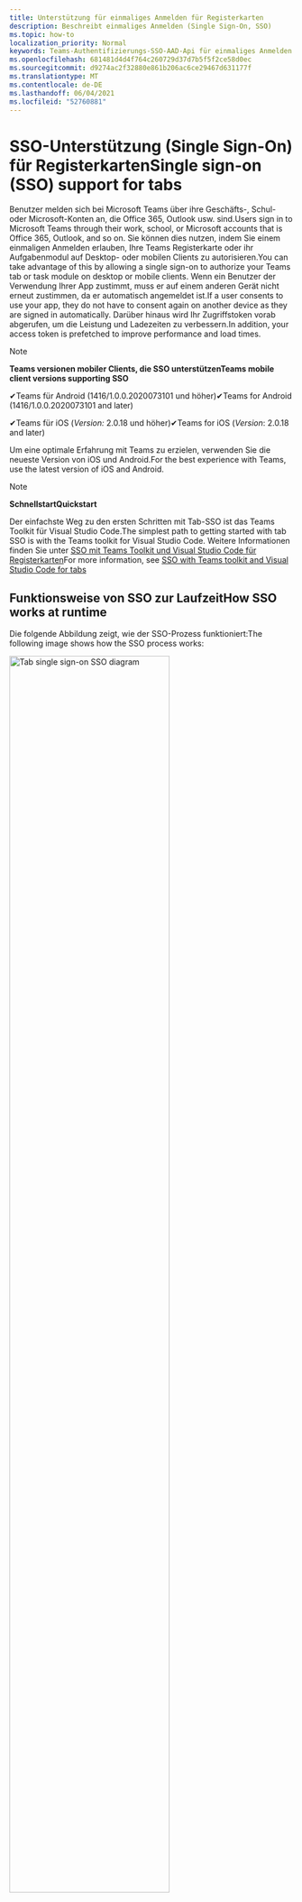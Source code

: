 ```yaml
---
title: Unterstützung für einmaliges Anmelden für Registerkarten
description: Beschreibt einmaliges Anmelden (Single Sign-On, SSO)
ms.topic: how-to
localization_priority: Normal
keywords: Teams-Authentifizierungs-SSO-AAD-Api für einmaliges Anmelden
ms.openlocfilehash: 681481d4d4f764c260729d37d7b5f5f2ce58d0ec
ms.sourcegitcommit: d9274ac2f32880e861b206ac6ce29467d631177f
ms.translationtype: MT
ms.contentlocale: de-DE
ms.lasthandoff: 06/04/2021
ms.locfileid: "52760881"
---
```

# <a name="single-sign-on-sso-support-for-tabs"></a><span data-ttu-id="ac370-104">SSO-Unterstützung (Single Sign-On) für Registerkarten</span><span class="sxs-lookup"><span data-stu-id="ac370-104">Single sign-on (SSO) support for tabs</span></span>

<span data-ttu-id="ac370-105">Benutzer melden sich bei Microsoft Teams über ihre Geschäfts-, Schul- oder Microsoft-Konten an, die Office 365, Outlook usw. sind.</span><span class="sxs-lookup"><span data-stu-id="ac370-105">Users sign in to Microsoft Teams through their work, school, or Microsoft accounts that is Office 365, Outlook, and so on.</span></span> <span data-ttu-id="ac370-106">Sie können dies nutzen, indem Sie einem einmaligen Anmelden erlauben, Ihre Teams Registerkarte oder ihr Aufgabenmodul auf Desktop- oder mobilen Clients zu autorisieren.</span><span class="sxs-lookup"><span data-stu-id="ac370-106">You can take advantage of this by allowing a single sign-on to authorize your Teams tab or task module on desktop or mobile clients.</span></span> <span data-ttu-id="ac370-107">Wenn ein Benutzer der Verwendung Ihrer App zustimmt, muss er auf einem anderen Gerät nicht erneut zustimmen, da er automatisch angemeldet ist.</span><span class="sxs-lookup"><span data-stu-id="ac370-107">If a user consents to use your app, they do not have to consent again on another device as they are signed in automatically.</span></span> <span data-ttu-id="ac370-108">Darüber hinaus wird Ihr Zugriffstoken vorab abgerufen, um die Leistung und Ladezeiten zu verbessern.</span><span class="sxs-lookup"><span data-stu-id="ac370-108">In addition, your access token is prefetched to improve performance and load times.</span></span>

> [!NOTE]
> <span data-ttu-id="ac370-109">**Teams versionen mobiler Clients, die SSO unterstützen**</span><span class="sxs-lookup"><span data-stu-id="ac370-109">**Teams mobile client versions supporting SSO**</span></span>  
>
> <span data-ttu-id="ac370-110">✔Teams für Android (1416/1.0.0.2020073101 und höher)</span><span class="sxs-lookup"><span data-stu-id="ac370-110">✔Teams for Android (1416/1.0.0.2020073101 and later)</span></span>
>
> <span data-ttu-id="ac370-111">✔Teams für iOS (_Version:_ 2.0.18 und höher)</span><span class="sxs-lookup"><span data-stu-id="ac370-111">✔Teams for iOS (_Version_: 2.0.18 and later)</span></span>  
>
> <span data-ttu-id="ac370-112">Um eine optimale Erfahrung mit Teams zu erzielen, verwenden Sie die neueste Version von iOS und Android.</span><span class="sxs-lookup"><span data-stu-id="ac370-112">For the best experience with Teams, use the latest version of iOS and Android.</span></span>

> [!NOTE]
> <span data-ttu-id="ac370-113">**Schnellstart**</span><span class="sxs-lookup"><span data-stu-id="ac370-113">**Quickstart**</span></span>  
>
> <span data-ttu-id="ac370-114">Der einfachste Weg zu den ersten Schritten mit Tab-SSO ist das Teams Toolkit für Visual Studio Code.</span><span class="sxs-lookup"><span data-stu-id="ac370-114">The simplest path to getting started with tab SSO is with the Teams toolkit for Visual Studio Code.</span></span> <span data-ttu-id="ac370-115">Weitere Informationen finden Sie unter [SSO mit Teams Toolkit und Visual Studio Code für Registerkarten](../../../toolkit/visual-studio-code-tab-sso.md)</span><span class="sxs-lookup"><span data-stu-id="ac370-115">For more information, see [SSO with Teams toolkit and Visual Studio Code for tabs](../../../toolkit/visual-studio-code-tab-sso.md)</span></span>

## <a name="how-sso-works-at-runtime"></a><span data-ttu-id="ac370-116">Funktionsweise von SSO zur Laufzeit</span><span class="sxs-lookup"><span data-stu-id="ac370-116">How SSO works at runtime</span></span>

<span data-ttu-id="ac370-117">Die folgende Abbildung zeigt, wie der SSO-Prozess funktioniert:</span><span class="sxs-lookup"><span data-stu-id="ac370-117">The following image shows how the SSO process works:</span></span>

<!-- markdownlint-disable MD033 -->
<img src="~/assets/images/tabs/tabs-sso-diagram.png" alt="Tab single sign-on SSO diagram" width="75%"/>

1. <span data-ttu-id="ac370-118">In der Registerkarte wird ein JavaScript-Aufruf an `getAuthToken()` durchgeführt.</span><span class="sxs-lookup"><span data-stu-id="ac370-118">In the tab, a JavaScript call is made to `getAuthToken()`.</span></span> <span data-ttu-id="ac370-119">Dadurch wird Teams angewiesen, ein Authentifizierungstoken für die Registerkartenanwendung abzurufen.</span><span class="sxs-lookup"><span data-stu-id="ac370-119">This tells Teams to obtain an authentication token for the tab application.</span></span>
2. <span data-ttu-id="ac370-120">Wenn der aktuelle Benutzer ihre Registerkartenanwendung zum ersten Mal verwendet hat, wird eine Anforderungsaufforderung zur Zustimmung angezeigt, wenn eine Zustimmung erforderlich ist, oder um die schrittweise Authentifizierung wie die zweistufige Authentifizierung zu behandeln.</span><span class="sxs-lookup"><span data-stu-id="ac370-120">If this is the first time the current user has used your tab application, there is a request prompt to consent if consent is required or to handle step-up authentication such as two-factor authentication.</span></span>
3. <span data-ttu-id="ac370-121">Teams fordert das Registerkartenanwendungstoken vom Azure Active Directory-Endpunkt (AAD) für den aktuellen Benutzer an.</span><span class="sxs-lookup"><span data-stu-id="ac370-121">Teams requests the tab application token from the Azure Active Directory (AAD) endpoint for the current user.</span></span>
4. <span data-ttu-id="ac370-122">AAD sendet das Registerkartenanwendungstoken an die Teams Anwendung.</span><span class="sxs-lookup"><span data-stu-id="ac370-122">AAD sends the tab application token to the Teams application.</span></span>
5. <span data-ttu-id="ac370-123">Teams sendet das Token der Registerkartenanwendung als Teil des ergebnisobjekts, das vom Aufruf zurückgegeben wird, an die `getAuthToken()` Registerkarte.</span><span class="sxs-lookup"><span data-stu-id="ac370-123">Teams sends the tab application token to the tab as part of the result object returned by the `getAuthToken()` call.</span></span>
6. <span data-ttu-id="ac370-124">Das Token wird in der Registerkartenanwendung mithilfe von JavaScript analysiert, um die erforderlichen Informationen wie die E-Mail-Adresse des Benutzers zu extrahieren.</span><span class="sxs-lookup"><span data-stu-id="ac370-124">The token is parsed in the tab application using JavaScript, to extract required information, such as the user's email address.</span></span>

> [!NOTE]
> <span data-ttu-id="ac370-125">Dies gilt nur für die `getAuthToken()` Zustimmung zu einer begrenzten Gruppe von APIs auf Benutzerebene, bei denen es sich um E-Mails, Profile, offline_access und OpenId handelt.</span><span class="sxs-lookup"><span data-stu-id="ac370-125">The `getAuthToken()` is only valid for consenting to a limited set of user-level APIs that is email, profile, offline_access and OpenId.</span></span> <span data-ttu-id="ac370-126">Es wird nicht für weitere Graph Bereichen wie oder `User.Read` `Mail.Read` verwendet.</span><span class="sxs-lookup"><span data-stu-id="ac370-126">It is not used for further Graph scopes such as `User.Read` or `Mail.Read`.</span></span> <span data-ttu-id="ac370-127">Empfohlene Problemumgehungen finden Sie in [zusätzlichen Graph Bereichen.](#apps-that-require-additional-graph-scopes)</span><span class="sxs-lookup"><span data-stu-id="ac370-127">For suggested workarounds, see [additional Graph scopes](#apps-that-require-additional-graph-scopes).</span></span>

<span data-ttu-id="ac370-128">Die SSO-API funktioniert auch in [Aufgabenmodulen,](../../../task-modules-and-cards/what-are-task-modules.md) die Webinhalte einbetten.</span><span class="sxs-lookup"><span data-stu-id="ac370-128">The SSO API also works in [task modules](../../../task-modules-and-cards/what-are-task-modules.md) that embed web content.</span></span>

## <a name="develop-an-sso-microsoft-teams-tab"></a><span data-ttu-id="ac370-129">Entwickeln einer SSO-Microsoft Teams-Registerkarte</span><span class="sxs-lookup"><span data-stu-id="ac370-129">Develop an SSO Microsoft Teams tab</span></span>

<span data-ttu-id="ac370-130">In diesem Abschnitt werden die Aufgaben zum Erstellen einer Teams Registerkarte beschrieben, die SSO verwendet.</span><span class="sxs-lookup"><span data-stu-id="ac370-130">This section describes the tasks involved in creating a Teams tab that uses SSO.</span></span> <span data-ttu-id="ac370-131">Diese Aufgaben sind sprach- und frameworkunabhängig.</span><span class="sxs-lookup"><span data-stu-id="ac370-131">These tasks are language- and framework-agnostic.</span></span>

### <a name="1-create-your-aad-application"></a><span data-ttu-id="ac370-132">1. Erstellen Der AAD-Anwendung</span><span class="sxs-lookup"><span data-stu-id="ac370-132">1. Create your AAD application</span></span>

<span data-ttu-id="ac370-133">**So registrieren Sie Ihre Anwendung in der [AAD-Portalübersicht](https://azure.microsoft.com/features/azure-portal/)**</span><span class="sxs-lookup"><span data-stu-id="ac370-133">**To register your application in the [AAD portal](https://azure.microsoft.com/features/azure-portal/) overview**</span></span>

1. <span data-ttu-id="ac370-134">Rufen Sie Ihre [AAD-Anwendungs-ID ab.](/azure/active-directory/develop/howto-create-service-principal-portal#get-values-for-signing-in)</span><span class="sxs-lookup"><span data-stu-id="ac370-134">Get your [AAD Application ID](/azure/active-directory/develop/howto-create-service-principal-portal#get-values-for-signing-in).</span></span> 
1. <span data-ttu-id="ac370-135">Geben Sie die Berechtigungen an, die Ihre Anwendung für den AAD-Endpunkt benötigt, und optional Graph.</span><span class="sxs-lookup"><span data-stu-id="ac370-135">Specify the permissions that your application needs for the AAD endpoint and, optionally, Graph.</span></span>
1. <span data-ttu-id="ac370-136">[Erteilen von Berechtigungen](/azure/active-directory/develop/howto-create-service-principal-portal#configure-access-policies-on-resources) für Teams Desktop-, Web- und mobile Anwendungen.</span><span class="sxs-lookup"><span data-stu-id="ac370-136">[Grant permissions](/azure/active-directory/develop/howto-create-service-principal-portal#configure-access-policies-on-resources) for Teams desktop, web, and mobile applications.</span></span>
1. <span data-ttu-id="ac370-137">Autorisieren Sie Teams vorab, indem Sie die Schaltfläche **"Bereich hinzufügen"** auswählen, und geben Sie im daraufhin geöffneten Bereich **access_as_user** als **Bereichsnamen** ein.</span><span class="sxs-lookup"><span data-stu-id="ac370-137">Pre-authorize Teams by selecting the **Add a scope** button and in the panel that opens, enter **access_as_user** as the **Scope name**.</span></span>

> [!NOTE]
> <span data-ttu-id="ac370-138">Es gibt einige wichtige Einschränkungen, die Sie kennen müssen:</span><span class="sxs-lookup"><span data-stu-id="ac370-138">There are some important restrictions that you must know:</span></span>
>
> * <span data-ttu-id="ac370-139">Es werden nur Graph API-Berechtigungen auf Benutzerebene unterstützt, d. h. E-Mail, Profil, offline_access, OpenId.</span><span class="sxs-lookup"><span data-stu-id="ac370-139">Only user-level Graph API permissions are supported that is, email, profile, offline_access, OpenId.</span></span> <span data-ttu-id="ac370-140">Wenn Sie Zugriff auf andere Graph Bereichen haben müssen, z. B. `User.Read` oder , lesen Sie die empfohlene `Mail.Read` [Problemumgehung.](#apps-that-require-additional-graph-scopes)</span><span class="sxs-lookup"><span data-stu-id="ac370-140">If you must have access to other Graph scopes such as `User.Read` or `Mail.Read`, see [recommended workaround](#apps-that-require-additional-graph-scopes).</span></span>
> * <span data-ttu-id="ac370-141">Es ist wichtig, dass der Domänenname Ihrer Anwendung mit dem Domänennamen übereinstimmt, den Sie für Ihre AAD-Anwendung registriert haben.</span><span class="sxs-lookup"><span data-stu-id="ac370-141">It is important that your application's domain name is the same as the domain name you have registered for your AAD application.</span></span>
> * <span data-ttu-id="ac370-142">Derzeit werden mehrere Domänen pro App nicht unterstützt.</span><span class="sxs-lookup"><span data-stu-id="ac370-142">Currently multiple domains per app are not supported.</span></span>

<span data-ttu-id="ac370-143">**So registrieren Sie Ihre App über das AAD-Portal**</span><span class="sxs-lookup"><span data-stu-id="ac370-143">**To register your app through the AAD portal**</span></span>

1. <span data-ttu-id="ac370-144">Registrieren Sie eine neue Anwendung im [AAD-App-Registrierungsportal.](https://go.microsoft.com/fwlink/?linkid=2083908)</span><span class="sxs-lookup"><span data-stu-id="ac370-144">Register a new application in the [AAD App Registrations](https://go.microsoft.com/fwlink/?linkid=2083908) portal.</span></span>
1. <span data-ttu-id="ac370-145">Wählen Sie **"Neue Registrierung"** aus.</span><span class="sxs-lookup"><span data-stu-id="ac370-145">Select **New Registration**.</span></span> <span data-ttu-id="ac370-146">Die Seite **"Anwendung registrieren"** wird angezeigt.</span><span class="sxs-lookup"><span data-stu-id="ac370-146">The **Register an application** page appears.</span></span>
1. <span data-ttu-id="ac370-147">Geben Sie auf der Seite **"Anwendung registrieren"** die folgenden Werte ein:</span><span class="sxs-lookup"><span data-stu-id="ac370-147">In the **Register an application** page, enter the following values:</span></span>
    1. <span data-ttu-id="ac370-148">Geben Sie einen **Namen** für Ihre App ein.</span><span class="sxs-lookup"><span data-stu-id="ac370-148">Enter a **Name** for your app.</span></span>
    2. <span data-ttu-id="ac370-149">Wählen Sie die **unterstützten Kontotypen** aus, wählen Sie den Kontotyp "Einzelner Mandant" oder "Mehrinstanzenkonto" aus.</span><span class="sxs-lookup"><span data-stu-id="ac370-149">Choose the **Supported account types**, select single tenant or multitenant account type.</span></span> <span data-ttu-id="ac370-150">¹</span><span class="sxs-lookup"><span data-stu-id="ac370-150">¹</span></span>
    * <span data-ttu-id="ac370-151">Lassen Sie **URI umleiten** leer.</span><span class="sxs-lookup"><span data-stu-id="ac370-151">Leave **Redirect URI** empty.</span></span>
    3. <span data-ttu-id="ac370-152">Wählen Sie **Registrieren** aus.</span><span class="sxs-lookup"><span data-stu-id="ac370-152">Choose **Register**.</span></span>
1. <span data-ttu-id="ac370-153">Kopieren und speichern Sie auf der Übersichtsseite die **Anwendungs-ID (Client-ID).**</span><span class="sxs-lookup"><span data-stu-id="ac370-153">On the overview page, copy and save the **Application (client) ID**.</span></span> <span data-ttu-id="ac370-154">Sie benötigen ihn später, wenn Sie Ihr Teams Anwendungsmanifest aktualisieren.</span><span class="sxs-lookup"><span data-stu-id="ac370-154">You must have it later when updating your Teams application manifest.</span></span>
1. <span data-ttu-id="ac370-155">Wählen Sie unter **Verwalten** die Option **Eine API verfügbar machen** aus.</span><span class="sxs-lookup"><span data-stu-id="ac370-155">Under **Manage**, select **Expose an API**.</span></span>

    > [!NOTE]
    > <span data-ttu-id="ac370-156">Wenn Sie eine App mit einem Bot und einer Registerkarte erstellen, geben Sie den Anwendungs-ID-URI als `api://fully-qualified-domain-name.com/botid-{YourBotId}` .</span><span class="sxs-lookup"><span data-stu-id="ac370-156">If you are building an app with a bot and a tab, enter the Application ID URI as `api://fully-qualified-domain-name.com/botid-{YourBotId}`.</span></span>

1. <span data-ttu-id="ac370-157">Wählen Sie den Link **"Festlegen"** aus, um den Anwendungs-ID-URI in Form von zu `api://{AppID}` generieren.</span><span class="sxs-lookup"><span data-stu-id="ac370-157">Select the **Set** link to generate the Application ID URI in the form of `api://{AppID}`.</span></span> <span data-ttu-id="ac370-158">Fügen Sie Ihren vollqualifizierten Domänennamen mit einem schrägen Schrägstrich "/" an das Ende zwischen den doppelten Schrägstrichen und der GUID ein.</span><span class="sxs-lookup"><span data-stu-id="ac370-158">Insert your fully qualified domain name with a forward slash "/" appended to the end, between the double forward slashes and the GUID.</span></span> <span data-ttu-id="ac370-159">Die gesamte ID muss die Form von `api://fully-qualified-domain-name.com/{AppID}` aufweisen.</span><span class="sxs-lookup"><span data-stu-id="ac370-159">The entire ID must have the form of `api://fully-qualified-domain-name.com/{AppID}`.</span></span> <span data-ttu-id="ac370-160">² Beispiel: `api://subdomain.example.com/00000000-0000-0000-0000-000000000000` .</span><span class="sxs-lookup"><span data-stu-id="ac370-160">² For example, `api://subdomain.example.com/00000000-0000-0000-0000-000000000000`.</span></span> <span data-ttu-id="ac370-161">Der vollqualifizierte Domänenname ist der lesbare Domänenname, aus dem Ihre App bereitgestellt wird.</span><span class="sxs-lookup"><span data-stu-id="ac370-161">The fully qualified domain name is the human readable domain name from which your app is served.</span></span> <span data-ttu-id="ac370-162">Wenn Sie einen Tunneldienst wie ngrok verwenden, müssen Sie diesen Wert aktualisieren, wenn sich Ihre ngrok-Unterdomäne ändert.</span><span class="sxs-lookup"><span data-stu-id="ac370-162">If you are using a tunneling service such as ngrok, you must update this value whenever your ngrok subdomain changes.</span></span>
1. <span data-ttu-id="ac370-163">Wählen Sie **Bereich hinzufügen**.</span><span class="sxs-lookup"><span data-stu-id="ac370-163">Select **Add a scope**.</span></span> <span data-ttu-id="ac370-164">Geben Sie im daraufhin geöffneten Bereich **access_as_user** als **Bereichsnamen** ein.</span><span class="sxs-lookup"><span data-stu-id="ac370-164">In the panel that opens, enter **access_as_user** as the **Scope name**.</span></span>
1. <span data-ttu-id="ac370-165">Geben Sie im Feld **Wer zustimmen können?** **Administratoren und Benutzer** ein.</span><span class="sxs-lookup"><span data-stu-id="ac370-165">In the **Who can consent?** box, enter **Admins and users**.</span></span>
1. <span data-ttu-id="ac370-166">Geben Sie die Details in die Felder für die Konfiguration der Aufforderungen zur Administrator- und Benutzerzustimmung mit werten ein, die für den Bereich geeignet `access_as_user` sind:</span><span class="sxs-lookup"><span data-stu-id="ac370-166">Enter the details in the boxes for configuring the admin and user consent prompts with values that are appropriate for the `access_as_user` scope:</span></span>
    * <span data-ttu-id="ac370-167">**Titel der Administratoreinwilligung**: Teams kann auf das Benutzerprofil zugreifen.</span><span class="sxs-lookup"><span data-stu-id="ac370-167">**Admin consent title:** Teams can access the user’s profile.</span></span>
    * <span data-ttu-id="ac370-168">Beschreibung der **Administratorzustimmung:** Teams können die Web-APIs der App als aktueller Benutzer aufrufen.</span><span class="sxs-lookup"><span data-stu-id="ac370-168">**Admin consent description**: Teams can call the app’s web APIs as the current user.</span></span>
    * <span data-ttu-id="ac370-169">Titel der **Benutzergenehmigung:** Teams können auf Ihr Profil zugreifen und Anforderungen in Ihrem Auftrag stellen.</span><span class="sxs-lookup"><span data-stu-id="ac370-169">**User consent title**: Teams can access your profile and make requests on your behalf.</span></span>
    * <span data-ttu-id="ac370-170">Beschreibung der **Benutzergenehmigung:** Teams können die APIs dieser App mit den gleichen Rechten aufrufen wie Sie.</span><span class="sxs-lookup"><span data-stu-id="ac370-170">**User consent description:** Teams can call this app’s APIs with the same rights as you have.</span></span>
1. <span data-ttu-id="ac370-171">Stellen Sie sicher, **Zustand** auf **Aktiviert** festgelegt ist.</span><span class="sxs-lookup"><span data-stu-id="ac370-171">Ensure that **State** is set to **Enabled**.</span></span>
1. <span data-ttu-id="ac370-172">Wählen Sie **"Bereich hinzufügen"** aus, um die Details zu speichern.</span><span class="sxs-lookup"><span data-stu-id="ac370-172">Select **Add scope** to save the details.</span></span> <span data-ttu-id="ac370-173">Der Domänenteil des **Bereichsnamens,** der unterhalb des Textfelds angezeigt wird, muss automatisch mit dem im vorherigen Schritt festgelegten **Anwendungs-ID-URI** übereinstimmen, `/access_as_user` wobei er am Ende angefügt `api://subdomain.example.com/00000000-0000-0000-0000-000000000000/access_as_user` wird.</span><span class="sxs-lookup"><span data-stu-id="ac370-173">The domain part of the **Scope name** displayed below the text field must automatically match the **Application ID** URI set in the previous step, with `/access_as_user` appended to the end `api://subdomain.example.com/00000000-0000-0000-0000-000000000000/access_as_user`.</span></span>
1. <span data-ttu-id="ac370-174">Identifizieren Sie im Abschnitt **"Autorisierte Clientanwendungen"** die Anwendungen, die Sie für die Webanwendung Ihrer App autorisieren möchten.</span><span class="sxs-lookup"><span data-stu-id="ac370-174">In the **Authorized client applications** section, identify the applications that you want to authorize for your app’s web application.</span></span> <span data-ttu-id="ac370-175">Wählen Sie **"Clientanwendung hinzufügen"** aus.</span><span class="sxs-lookup"><span data-stu-id="ac370-175">Select **Add a client application**.</span></span> <span data-ttu-id="ac370-176">Geben Sie jede der folgenden Client-IDs ein, und wählen Sie den autorisierten Bereich aus, den Sie im vorherigen Schritt erstellt haben:</span><span class="sxs-lookup"><span data-stu-id="ac370-176">Enter each of the following client IDs and select the authorized scope you created in the previous step:</span></span>
    * <span data-ttu-id="ac370-177">`1fec8e78-bce4-4aaf-ab1b-5451cc387264`für Teams mobile oder Desktopanwendung.</span><span class="sxs-lookup"><span data-stu-id="ac370-177">`1fec8e78-bce4-4aaf-ab1b-5451cc387264` for Teams mobile or desktop application.</span></span>
    * <span data-ttu-id="ac370-178">`5e3ce6c0-2b1f-4285-8d4b-75ee78787346`für Teams Webanwendung.</span><span class="sxs-lookup"><span data-stu-id="ac370-178">`5e3ce6c0-2b1f-4285-8d4b-75ee78787346` for Teams web application.</span></span>
1. <span data-ttu-id="ac370-179">Navigieren Sie zu **API-Berechtigungen.**</span><span class="sxs-lookup"><span data-stu-id="ac370-179">Navigate to **API Permissions**.</span></span> <span data-ttu-id="ac370-180">Wählen **Sie "Microsoft** Graph Delegierte Berechtigungen" eine Berechtigung hinzufügen  >    >  aus, und fügen Sie dann die folgenden Berechtigungen aus Graph API hinzu:</span><span class="sxs-lookup"><span data-stu-id="ac370-180">Select **Add a permission** > **Microsoft Graph** > **Delegated permissions**, then add the following permissions from Graph API:</span></span>
    * <span data-ttu-id="ac370-181">User.Read ist standardmäßig aktiviert</span><span class="sxs-lookup"><span data-stu-id="ac370-181">User.Read enabled by default</span></span>
    * <span data-ttu-id="ac370-182">email</span><span class="sxs-lookup"><span data-stu-id="ac370-182">email</span></span>
    * <span data-ttu-id="ac370-183">offline_access</span><span class="sxs-lookup"><span data-stu-id="ac370-183">offline_access</span></span>
    * <span data-ttu-id="ac370-184">Openid</span><span class="sxs-lookup"><span data-stu-id="ac370-184">OpenId</span></span>
    * <span data-ttu-id="ac370-185">Profil</span><span class="sxs-lookup"><span data-stu-id="ac370-185">profile</span></span>

1. <span data-ttu-id="ac370-186">Navigieren Sie zur **Authentifizierung.**</span><span class="sxs-lookup"><span data-stu-id="ac370-186">Navigate to **Authentication**.</span></span>

    <span data-ttu-id="ac370-187">Wenn einer App keine IT-Administratorzustimmung erteilt wurde, müssen Benutzer die Zustimmung erteilen, wenn sie eine App zum ersten Mal verwenden.</span><span class="sxs-lookup"><span data-stu-id="ac370-187">If an app has not been granted IT admin consent, users have to provide consent the first time they use an app.</span></span>

    <span data-ttu-id="ac370-188">So geben Sie einen Umleitungs-URI ein:</span><span class="sxs-lookup"><span data-stu-id="ac370-188">To enter a redirect URI:</span></span>
    * <span data-ttu-id="ac370-189">Wählen Sie **"Plattform hinzufügen"** aus.</span><span class="sxs-lookup"><span data-stu-id="ac370-189">Select **Add a platform**.</span></span>
    * <span data-ttu-id="ac370-190">Wählen Sie **"Web"** aus.</span><span class="sxs-lookup"><span data-stu-id="ac370-190">Select **web**.</span></span>
    * <span data-ttu-id="ac370-191">Geben Sie den **Umleitungs-URI** für Ihre App ein.</span><span class="sxs-lookup"><span data-stu-id="ac370-191">Enter the **redirect URI** for your app.</span></span> <span data-ttu-id="ac370-192">Dies ist die Seite, auf der ein erfolgreicher impliziter Genehmigungsfluss den Benutzer umleitet.</span><span class="sxs-lookup"><span data-stu-id="ac370-192">This is the page where a successful implicit grant flow redirects the user.</span></span> <span data-ttu-id="ac370-193">Dies ist der gleiche vollqualifizierte Domänenname, den Sie in Schritt 5 eingegeben haben, gefolgt von der API-Route, an die eine Authentifizierungsantwort gesendet wird.</span><span class="sxs-lookup"><span data-stu-id="ac370-193">This is the same fully qualified domain name that you entered in step 5 followed by the API route where an authentication response is sent.</span></span> <span data-ttu-id="ac370-194">Wenn Sie einem der Teams Beispiele folgen, ist dies `https://subdomain.example.com/auth-end` .</span><span class="sxs-lookup"><span data-stu-id="ac370-194">If you are following any of the Teams samples, this is `https://subdomain.example.com/auth-end`.</span></span>

    <span data-ttu-id="ac370-195">Aktivieren Sie die implizite Genehmigung, indem Sie die folgenden Kontrollkästchen aktivieren: ✔ ID-Token ✔ Zugriffstoken</span><span class="sxs-lookup"><span data-stu-id="ac370-195">Enable implicit grant by checking the following boxes:  ✔ ID Token  ✔ Access Token</span></span>

<span data-ttu-id="ac370-196">Glückwunsch!</span><span class="sxs-lookup"><span data-stu-id="ac370-196">Congratulations!</span></span> <span data-ttu-id="ac370-197">Sie haben die Voraussetzungen für die App-Registrierung erfüllt, um mit Ihrer Registerkarten-SSO-App fortzufahren.</span><span class="sxs-lookup"><span data-stu-id="ac370-197">You have completed the app registration prerequisites to proceed with your tab SSO app.</span></span>

> [!NOTE]
>
> * <span data-ttu-id="ac370-198">Wenn Ihre AAD-App im selben Mandanten registriert ist, in dem Sie eine Authentifizierungsanforderung in Teams stellen, kann der Benutzer nicht zur Zustimmung aufgefordert werden und erhält sofort ein Zugriffstoken.</span><span class="sxs-lookup"><span data-stu-id="ac370-198">¹ If your AAD app is registered in the same tenant where you are making an authentication request in Teams, the user cannot be asked to consent and is granted an access token right away.</span></span> <span data-ttu-id="ac370-199">Benutzer stimmen diesen Berechtigungen nur zu, wenn die AAD-App in einem anderen Mandanten registriert ist.</span><span class="sxs-lookup"><span data-stu-id="ac370-199">Users only consent to these permissions if the AAD app is registered in a different tenant.</span></span>
> * <span data-ttu-id="ac370-200">² Wenn die benutzerdefinierte Domäne nicht zu AAD hinzugefügt wird, erhalten Sie einen Fehler, der besagt, dass der Hostname nicht auf einer bereits im Besitz befindlichen Domäne basieren darf.</span><span class="sxs-lookup"><span data-stu-id="ac370-200">² If the custom domain is not added to AAD, you get an error stating that the host name must not be based on an already owned domain.</span></span> <span data-ttu-id="ac370-201">Um AAD eine benutzerdefinierte Domäne hinzuzufügen und zu registrieren, folgen Sie der [AAD-Prozedur, um einen benutzerdefinierten Domänennamen hinzuzufügen,](/azure/active-directory/fundamentals/add-custom-domain) und wiederholen Sie dann Schritt 5.</span><span class="sxs-lookup"><span data-stu-id="ac370-201">To add custom domain to AAD and register it, follow the [add a custom domain name to AAD](/azure/active-directory/fundamentals/add-custom-domain) procedure, and then repeat step 5.</span></span> <span data-ttu-id="ac370-202">Sie können diesen Fehler auch erhalten, wenn Sie nicht mit Administratoranmeldeinformationen im Office 365 Mandanten angemeldet sind.</span><span class="sxs-lookup"><span data-stu-id="ac370-202">You can also get this error if you are not signed in with Admin credentials in the Office 365 tenancy.</span></span>
> * <span data-ttu-id="ac370-203">Wenn Sie den Benutzerprinzipalnamen (USER Principal Name, UPN) im zurückgegebenen Zugriffstoken nicht erhalten, können Sie ihn als [optionalen Anspruch](/azure/active-directory/develop/active-directory-optional-claims) in AAD hinzufügen.</span><span class="sxs-lookup"><span data-stu-id="ac370-203">If you are not receiving the user principal name (UPN)) in the returned access token, you can add it as an [optional claim](/azure/active-directory/develop/active-directory-optional-claims) in AAD.</span></span>

### <a name="2-update-your-teams-application-manifest"></a><span data-ttu-id="ac370-204">2. Aktualisieren Des Teams Anwendungsmanifests</span><span class="sxs-lookup"><span data-stu-id="ac370-204">2. Update your Teams application manifest</span></span>

<span data-ttu-id="ac370-205">Verwenden Sie den folgenden Code, um dem Teams Manifest neue Eigenschaften hinzuzufügen:</span><span class="sxs-lookup"><span data-stu-id="ac370-205">Use the following code to add new properties to your Teams manifest:</span></span>

```json
"webApplicationInfo": {
  "id": "00000000-0000-0000-0000-000000000000",
  "resource": "api://subdomain.example.com/00000000-0000-0000-0000-000000000000"
}
```

* <span data-ttu-id="ac370-206">**WebApplicationInfo** ist das übergeordnete Element der folgenden Elemente:</span><span class="sxs-lookup"><span data-stu-id="ac370-206">**WebApplicationInfo** is the parent of the following elements:</span></span>

> [!div class="checklist"]
> * <span data-ttu-id="ac370-207">**id** – Die Client-ID der Anwendung.</span><span class="sxs-lookup"><span data-stu-id="ac370-207">**id** - The client ID of the application.</span></span> <span data-ttu-id="ac370-208">Dies ist die Anwendungs-ID, die Sie beim Registrieren der Anwendung bei Azure AD erhalten haben.</span><span class="sxs-lookup"><span data-stu-id="ac370-208">This is the application ID that you obtained as part of registering the application with Azure AD.</span></span>
>* <span data-ttu-id="ac370-209">**ressource** – Die Domäne und Unterdomäne Ihrer Anwendung.</span><span class="sxs-lookup"><span data-stu-id="ac370-209">**resource** - The domain and subdomain of your application.</span></span> <span data-ttu-id="ac370-210">Dies ist der gleiche URI (einschließlich des `api://` Protokolls), den Sie beim Erstellen des in Schritt 6 registriert `scope` haben.</span><span class="sxs-lookup"><span data-stu-id="ac370-210">This is the same URI (including the `api://` protocol) that you registered when creating your `scope` in step 6.</span></span> <span data-ttu-id="ac370-211">Sie dürfen den Pfad nicht `access_as_user` in Ihre Ressource einschließen.</span><span class="sxs-lookup"><span data-stu-id="ac370-211">You must not include the `access_as_user` path in your resource.</span></span> <span data-ttu-id="ac370-212">Der Domänenteil dieses URI muss mit der Domäne übereinstimmen, einschließlich aller Unterdomänen, die in den URLs Ihres Teams Anwendungsmanifests verwendet werden.</span><span class="sxs-lookup"><span data-stu-id="ac370-212">The domain part of this URI must match the domain, including any subdomains, used in the URLs of your Teams application manifest.</span></span>

> [!NOTE]
>
>* <span data-ttu-id="ac370-213">Die Ressource für eine AAD-App ist in der Regel der Stamm der Website-URL und der appID (z. B. `api://subdomain.example.com/00000000-0000-0000-0000-000000000000` ).</span><span class="sxs-lookup"><span data-stu-id="ac370-213">The resource for an AAD app is usually the root of its site URL and the appID (e.g. `api://subdomain.example.com/00000000-0000-0000-0000-000000000000`).</span></span> <span data-ttu-id="ac370-214">Dieser Wert wird auch verwendet, um sicherzustellen, dass Ihre Anforderung von derselben Domäne stammt.</span><span class="sxs-lookup"><span data-stu-id="ac370-214">This value is also used to ensure your request is coming from the same domain.</span></span> <span data-ttu-id="ac370-215">Stellen Sie sicher, dass die `contentURL` Registerkarte dieselben Domänen wie Ihre Ressourceneigenschaft verwendet.</span><span class="sxs-lookup"><span data-stu-id="ac370-215">Ensure that the `contentURL` for your tab uses the same domains as your resource property.</span></span>
>* <span data-ttu-id="ac370-216">Sie müssen die Manifestversion 1.5 oder höher verwenden, um das Feld zu `webApplicationInfo` implementieren.</span><span class="sxs-lookup"><span data-stu-id="ac370-216">You must use manifest version 1.5 or higher to implement the `webApplicationInfo` field.</span></span>

### <a name="3-get-an-authentication-token-from-your-client-side-code"></a><span data-ttu-id="ac370-217">3. Abrufen eines Authentifizierungstokens aus ihrem clientseitigen Code</span><span class="sxs-lookup"><span data-stu-id="ac370-217">3. Get an authentication token from your client-side code</span></span>

<span data-ttu-id="ac370-218">Verwenden Sie die folgende Authentifizierungs-API:</span><span class="sxs-lookup"><span data-stu-id="ac370-218">Use the following authentication API:</span></span>

```javascript
var authTokenRequest = {
  successCallback: function(result) { console.log("Success: " + result); },
  failureCallback: function(error) { console.log("Failure: " + error); }
};
microsoftTeams.authentication.getAuthToken(authTokenRequest);
```

<span data-ttu-id="ac370-219">Wenn Sie anrufen `getAuthToken` – und eine zusätzliche Benutzerzustimmung für Berechtigungen auf Benutzerebene erforderlich ist, wird dem Benutzer ein Dialogfeld angezeigt, um zusätzliche Zustimmung zu erteilen.</span><span class="sxs-lookup"><span data-stu-id="ac370-219">When you call `getAuthToken` - and additional user consent is required for user-level permissions, a dialog is shown to the user to grant additional consent.</span></span>

<span data-ttu-id="ac370-220">Nachdem Sie das Zugriffstoken im Erfolgsrückruf erhalten haben, können Sie das Zugriffstoken decodieren, um die diesem Token zugeordneten Ansprüche anzuzeigen.</span><span class="sxs-lookup"><span data-stu-id="ac370-220">After you receive the access token in the success callback, you can decode the access token to view the claims associated with that token.</span></span> <span data-ttu-id="ac370-221">Optional können Sie das Zugriffstoken manuell kopieren und in ein Tool einfügen, z. [B. jwt.ms,](https://jwt.ms/) um dessen Inhalt zu überprüfen.</span><span class="sxs-lookup"><span data-stu-id="ac370-221">Optionally, you can manually copy and paste the access token into a tool, such as [jwt.ms](https://jwt.ms/) to inspect its contents.</span></span> <span data-ttu-id="ac370-222">Wenn Sie den UPN im zurückgegebenen Zugriffstoken nicht erhalten, können Sie ihn als [optionalen Anspruch](/azure/active-directory/develop/active-directory-optional-claims) in AAD hinzufügen.</span><span class="sxs-lookup"><span data-stu-id="ac370-222">If you are not receiving the UPN in the returned access token, you can add it as an [optional claim](/azure/active-directory/develop/active-directory-optional-claims) in AAD.</span></span>

<p>
    <img src="~/assets/images/tabs/tabs-sso-prompt.png" alt="Tab single sign-on SSO dialog prompt" width="75%"/>
</p>

## <a name="code-sample"></a><span data-ttu-id="ac370-223">Codebeispiel</span><span class="sxs-lookup"><span data-stu-id="ac370-223">Code sample</span></span>

|<span data-ttu-id="ac370-224">**Beispielname**</span><span class="sxs-lookup"><span data-stu-id="ac370-224">**Sample name**</span></span>|<span data-ttu-id="ac370-225">**Beschreibung**</span><span class="sxs-lookup"><span data-stu-id="ac370-225">**Description**</span></span>|<span data-ttu-id="ac370-226">**C#**</span><span class="sxs-lookup"><span data-stu-id="ac370-226">**C#**</span></span>|<span data-ttu-id="ac370-227">**Node.js**</span><span class="sxs-lookup"><span data-stu-id="ac370-227">**Node.js**</span></span>|
|---------------|---------------|------|--------------|
| <span data-ttu-id="ac370-228">Registerkarten-SSO</span><span class="sxs-lookup"><span data-stu-id="ac370-228">Tab SSO</span></span> |<span data-ttu-id="ac370-229">Microsoft Teams Beispiel-App für Registerkarten azure AD SSO</span><span class="sxs-lookup"><span data-stu-id="ac370-229">Microsoft Teams sample app for tabs Azure AD SSO</span></span>| [<span data-ttu-id="ac370-230">View</span><span class="sxs-lookup"><span data-stu-id="ac370-230">View</span></span>](https://github.com/OfficeDev/Microsoft-Teams-Samples/tree/main/samples/tab-sso/csharp)|<span data-ttu-id="ac370-231">[View](https://github.com/OfficeDev/Microsoft-Teams-Samples/blob/main/samples/tab-sso/nodejs),</span><span class="sxs-lookup"><span data-stu-id="ac370-231">[View](https://github.com/OfficeDev/Microsoft-Teams-Samples/blob/main/samples/tab-sso/nodejs),</span></span> </br>[<span data-ttu-id="ac370-232">Teams Toolkit</span><span class="sxs-lookup"><span data-stu-id="ac370-232">Teams Toolkit</span></span>](../../../toolkit/visual-studio-code-tab-sso.md)|

## <a name="known-limitations"></a><span data-ttu-id="ac370-233">Bekannte Einschränkungen</span><span class="sxs-lookup"><span data-stu-id="ac370-233">Known limitations</span></span>

### <a name="apps-that-require-additional-graph-scopes"></a><span data-ttu-id="ac370-234">Apps, die zusätzliche Graph Bereiche erfordern</span><span class="sxs-lookup"><span data-stu-id="ac370-234">Apps that require additional Graph scopes</span></span>

<span data-ttu-id="ac370-235">Unsere aktuelle Implementierung für SSO erteilt nur die Zustimmung für Berechtigungen auf Benutzerebene, die E-Mail, Profil, offline_access, OpenId und nicht für andere APIs wie User.Read oder Mail.Read sind.</span><span class="sxs-lookup"><span data-stu-id="ac370-235">Our current implementation for SSO only grants consent for user-level permissions that is email, profile, offline_access, OpenId and not for other APIs such as User.Read or Mail.Read.</span></span> <span data-ttu-id="ac370-236">Wenn Ihre App weitere Graph Bereichen benötigt, finden Sie im nächsten Abschnitt einige Problemumgehungen für die Aktivierung.</span><span class="sxs-lookup"><span data-stu-id="ac370-236">If your app needs further Graph scopes, the next section provides some enabling workarounds.</span></span>

#### <a name="tenant-admin-consent"></a><span data-ttu-id="ac370-237">Mandantenadministratorzustimmung</span><span class="sxs-lookup"><span data-stu-id="ac370-237">Tenant Admin Consent</span></span>

<span data-ttu-id="ac370-238">Der einfachste Ansatz besteht darin, einen Mandantenadministrator zur Vorabzustimmung im Namen der Organisation zu bringen.</span><span class="sxs-lookup"><span data-stu-id="ac370-238">The simplest approach is to get a tenant admin to pre-consent on behalf of the organization.</span></span> <span data-ttu-id="ac370-239">Dies bedeutet, dass Benutzer diesen Bereichen nicht zustimmen müssen, und Sie können dann den Tokenserver mithilfe [des Im-Auftrag-of-Flusses von](/azure/active-directory/develop/v1-oauth2-on-behalf-of-flow)AAD austauschen.</span><span class="sxs-lookup"><span data-stu-id="ac370-239">This means users do not have to consent to these scopes and you can then be free to exchange the token server side using AAD’s [on-behalf-of flow](/azure/active-directory/develop/v1-oauth2-on-behalf-of-flow).</span></span> <span data-ttu-id="ac370-240">Diese Problemumgehung ist für interne Branchenanwendungen akzeptabel, reicht jedoch nicht für Drittanbieterentwickler aus, die sich nicht auf die Genehmigung durch den Mandantenadministrator verlassen können.</span><span class="sxs-lookup"><span data-stu-id="ac370-240">This workaround is acceptable for internal line-of-business applications but is not enough for third-party developers who are not able to rely on tenant admin approval.</span></span>

<span data-ttu-id="ac370-241">Eine einfache Möglichkeit, im Namen einer Organisation als Mandantenadministrator zuzustimmen, besteht darin, auf diese zu `https://login.microsoftonline.com/common/adminconsent?client_id=<AAD_App_ID>` verweisen.</span><span class="sxs-lookup"><span data-stu-id="ac370-241">A simple way of consenting on behalf of an organization as a tenant admin is to refer to `https://login.microsoftonline.com/common/adminconsent?client_id=<AAD_App_ID>`.</span></span>

#### <a name="ask-for-additional-consent-using-the-auth-api"></a><span data-ttu-id="ac370-242">Anfordern zusätzlicher Zustimmung mithilfe der Authentifizierungs-API</span><span class="sxs-lookup"><span data-stu-id="ac370-242">Ask for additional consent using the Auth API</span></span>

<span data-ttu-id="ac370-243">Ein weiterer Ansatz zum Abrufen zusätzlicher Graph Bereiche besteht darin, ein Zustimmungsdialogfeld mithilfe unseres vorhandenen [webbasierten Azure AD-Authentifizierungsansatzes](~/tabs/how-to/authentication/auth-tab-aad.md#navigate-to-the-authorization-page-from-your-popup-page) anzuzeigen, bei dem ein Dialogfeld für die Azure AD-Zustimmung angezeigt wird.</span><span class="sxs-lookup"><span data-stu-id="ac370-243">Another approach for getting additional Graph scopes is to present a consent dialog using our existing [web-based Azure AD authentication approach](~/tabs/how-to/authentication/auth-tab-aad.md#navigate-to-the-authorization-page-from-your-popup-page) which involves popping up an Azure AD consent dialog box.</span></span> 

<span data-ttu-id="ac370-244">**So fordern Sie eine zusätzliche Zustimmung mithilfe der Auth-API an**</span><span class="sxs-lookup"><span data-stu-id="ac370-244">**To ask for additional consent using the Auth API**</span></span>

1. <span data-ttu-id="ac370-245">Das abgerufene Token `getAuthToken()` muss serverseitig mithilfe von AAD [im Auftrag von Fluss](/azure/active-directory/develop/v2-oauth2-on-behalf-of-flow) ausgetauscht werden, um Zugriff auf diese zusätzlichen Graph APIs zu erhalten.</span><span class="sxs-lookup"><span data-stu-id="ac370-245">The token retrieved using `getAuthToken()` needs to be exchanged server-side using AAD [on-behalf-of flow](/azure/active-directory/develop/v2-oauth2-on-behalf-of-flow) to get access to those additional Graph APIs.</span></span> <span data-ttu-id="ac370-246">Stellen Sie sicher, dass Sie den v2-Graph-Endpunkt für diesen Austausch verwenden.</span><span class="sxs-lookup"><span data-stu-id="ac370-246">Ensure you use the v2 Graph endpoint for this exchange.</span></span>
2. <span data-ttu-id="ac370-247">Wenn der Austausch fehlschlägt, gibt AAD eine Ausnahme für ungültige Genehmigungen zurück.</span><span class="sxs-lookup"><span data-stu-id="ac370-247">If the exchange fails, AAD returns an invalid grant exception.</span></span> <span data-ttu-id="ac370-248">Es gibt in der Regel eine von zwei Fehlermeldungen `invalid_grant` oder `interaction_required` .</span><span class="sxs-lookup"><span data-stu-id="ac370-248">There are usually one of two error messages, `invalid_grant` or `interaction_required`.</span></span>
3. <span data-ttu-id="ac370-249">Wenn der Austausch fehlschlägt, müssen Sie zusätzliche Zustimmung anfordern.</span><span class="sxs-lookup"><span data-stu-id="ac370-249">When the exchange fails, you must ask for additional consent.</span></span> <span data-ttu-id="ac370-250">Zeigen Sie eine Benutzeroberfläche an, auf der der Benutzer aufgefordert wird, eine zusätzliche Zustimmung zu erteilen.</span><span class="sxs-lookup"><span data-stu-id="ac370-250">Show some user interface (UI) asking the user to grant additional consent.</span></span> <span data-ttu-id="ac370-251">Diese Benutzeroberfläche muss eine Schaltfläche enthalten, die ein AAD-Zustimmungsdialogfeld mithilfe unserer [AAD-Authentifizierungs-API](~/concepts/authentication/auth-silent-aad.md)auslöst.</span><span class="sxs-lookup"><span data-stu-id="ac370-251">This UI must include a button that triggers an AAD consent dialog box using our [AAD authentication API](~/concepts/authentication/auth-silent-aad.md).</span></span>
4. <span data-ttu-id="ac370-252">Wenn Sie weitere Zustimmung von AAD anfordern, müssen Sie `prompt=consent` AAD den [Abfragezeichenfolgenparameter](~/tabs/how-to/authentication/auth-silent-aad.md#get-the-user-context) hinzufügen, andernfalls fragt AAD nicht nach den zusätzlichen Bereichen.</span><span class="sxs-lookup"><span data-stu-id="ac370-252">When asking for additional consent from AAD, you must include `prompt=consent` in your [query-string-parameter](~/tabs/how-to/authentication/auth-silent-aad.md#get-the-user-context) to AAD, otherwise AAD does not ask for the additional scopes.</span></span>
    * <span data-ttu-id="ac370-253">Statt `?scope={scopes}`</span><span class="sxs-lookup"><span data-stu-id="ac370-253">Instead of `?scope={scopes}`</span></span>
    * <span data-ttu-id="ac370-254">Verwenden Sie diese `?prompt=consent&scope={scopes}`</span><span class="sxs-lookup"><span data-stu-id="ac370-254">Use this `?prompt=consent&scope={scopes}`</span></span>
    * <span data-ttu-id="ac370-255">Stellen Sie sicher, dass `{scopes}` alle Bereiche enthalten sind, für die Sie den Benutzer auffordern, z. B. Mail.Read oder User.Read.</span><span class="sxs-lookup"><span data-stu-id="ac370-255">Ensure that `{scopes}` includes all the scopes you are prompting the user for, for example, Mail.Read or User.Read.</span></span>
5. <span data-ttu-id="ac370-256">Nachdem der Benutzer zusätzliche Berechtigungen erteilt hat, wiederholen Sie den "Im Auftrag von"-Fluss, um Zugriff auf diese zusätzlichen APIs zu erhalten.</span><span class="sxs-lookup"><span data-stu-id="ac370-256">Once the user has granted additional permission, retry the on-behalf-of-flow to get access to these additional APIs.</span></span>

### <a name="non-aad-authentication"></a><span data-ttu-id="ac370-257">Nicht-AAD-Authentifizierung</span><span class="sxs-lookup"><span data-stu-id="ac370-257">Non-AAD authentication</span></span>

<span data-ttu-id="ac370-258">Die oben beschriebene Authentifizierungslösung funktioniert nur für Apps und Dienste, die AAD als Identitätsanbieter unterstützen.</span><span class="sxs-lookup"><span data-stu-id="ac370-258">The above-described authentication solution only works for apps and services that support AAD as an identity provider.</span></span> <span data-ttu-id="ac370-259">Apps, die sich mit nicht-AAD-basierten Diensten authentifizieren möchten, müssen weiterhin den Popup-basierten [Webauthentifizierungsfluss verwenden.](~/concepts/authentication.md)</span><span class="sxs-lookup"><span data-stu-id="ac370-259">Apps that want to authenticate using non-AAD based services must continue using the pop-up-based [web authentication flow](~/concepts/authentication.md).</span></span>

> [!NOTE]
> <span data-ttu-id="ac370-260">SSO wird für kundeneigene Apps innerhalb der AAD B2C-Mandanten unterstützt.</span><span class="sxs-lookup"><span data-stu-id="ac370-260">SSO is supported for customer owned apps within the AAD B2C tenants.</span></span>
